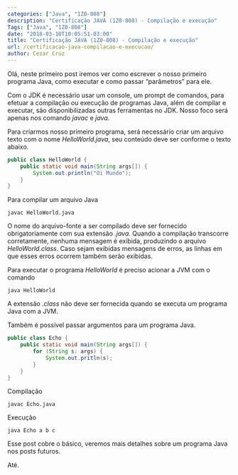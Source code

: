```yaml
---
categories: ["Java", "1Z0-808"]
description: "Certificação JAVA (1Z0-808) - Compilação e execução"
Tags: ["Java", "1Z0-808"]
date: "2018-03-10T10:05:51-03:00"
title: "Certificação JAVA (1Z0-808) - Compilação e execução"
url: /certificacao-java-compilacao-e-execucao/
author: Cezar Cruz
---
```


Olá,
neste primeiro post iremos ver como escrever o nosso primeiro programa Java, como executar e como passar “parâmetros” para ele.

Com o JDK é necessário usar um console, um prompt de comandos, para efetuar a compilação ou execução de programas Java, além de compilar e executar, são disponibilizadas outras ferramentas no JDK. Nosso foco será apenas nos comando *javac* e *java*.

Para criarmos nosso primeiro programa, será necessário criar um arquivo texto com o nome *HelloWorld.java*, seu conteúdo deve ser conforme o texto abaixo.

```java
public class HelloWorld {
    public static void main(String args[]) {
        System.out.println("Oi Mundo");
    }
}
```

Para compilar um arquivo Java

```
javac HelloWorld.java
```

O nome do arquivo-fonte a ser compilado deve ser fornecido obrigatoriamente com sua extensão *.java*. Quando a compilação transcorre corretamente, nenhuma mensagem é exibida, produzindo o arquivo *HelloWorld.class*. Caso sejam exibidas mensagens de erros, as linhas em que esses erros ocorrem também serão exibidas.

Para executar o programa *HelloWorld* é preciso acionar a JVM com o comando

```
java HelloWorld
```

A extensão *.class* não deve ser fornecida quando se executa um programa Java com a JVM.

Também é possível passar argumentos para um programa Java.

```java
public class Echo {
    public static void main(String args[]) {
        for (String s: args) {
            System.out.pritln(s);
        }
    }
}
```

Compilação

```
javac Echo.java
```

Execução

```
java Echo a b c
```

Esse post cobre o básico, veremos mais detalhes sobre um programa Java nos posts futuros.

Até.
